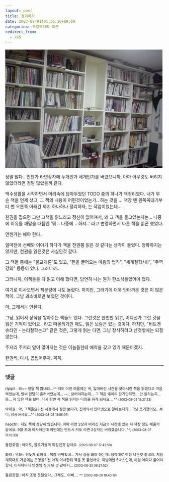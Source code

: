 ```yaml
---
layout: post
title: 정리하자.
date: 2003-08-01T01:36:16+09:00
categories: 북컬렉터의-최근
redirect_from:
  - /45
---
```


![ ](/assets/media/logs_archives_DSC01297.JPG)

정말 많다.. 언젠가 라면상자에 두개인가 세개인가를 버렸으니까, 아마 아무것도 버리지 않았더라면 정말 많았을꺼 같다.

백수생활을 시작하면서 머리속에 담아두었던 TODO 중의 하나가 책정리였다. 내가 무슨 책을 언제 샀고, 그 책의 내용이 어떤것이었는가.. 하는 것을 ... 책장 맨 왼쪽꼭대기부터 맨 오른쪽 아래칸 까지 하나하나 정리하자, 는 작업이었는데...

한권을 잡으면 그만 그책을 읽느라고 정신이 없어져서, 왜 그 책을 들고있는지는... 나중에 이유를 깨달을 때쯤엔 '뭐 .. 나중에 .. 하지..' 라고 변명하면서 다른 책을 읽곤 했었다.

언젠가는 해야 한다.

얼마전에 선배와 이야기 하다가 책을 천권쯤 읽은 것 같다는 생각이 들었다. 정확하지는 않지만, 천권을 읽은것은 사실인것 같다.

그 책들 중에는 "불교개론"도 있고, "돈을 끌어오는 마음의 법칙", "세계철학사II", "주역강의" 등등이 있다. 그러니까..

그러니까, 이책들을 다 읽고 이해 했다면, 당연히 나는 뭔가 한소식들었어야 했다.

여기로 이사오면서 책분량에 나도 놀랐다. 하지만, 그러기에 더욱 안타까운 것은 이 많은 책이. 그냥 과소비로만 보였던 것이다.

아, 그래서는 안된다.

그냥, 읽어서 상식을 쌓아주는 책들도 있다. 그런것은 한번만 읽고, 어디선가 그런 것을 읽은 기억이 있어요.. 라고 떠올리기만 해도, 읽은 보람은 있는 것이다. 하지만, "비트겐슈타인 - 논리철학논고" 같은 것은, 그렇게 읽는 다면, 그냥 장식하려고 산것밖에는 되질 않는다.

주저리 주저리 말이 많아지는 것은 이놈들한테 애착을 갖고 있기 때문이겠지.

한권씩, 다시, 곱씹어주자. 꼭꼭.

* * *

### 댓글



<!--- cmt:75 --->
<!--- mail: --->
<!--- parent:0 --->

<small>rtpipit : 와~~ 정말 책 많네요...^^ 저도 이번 여름에는 꼭, 잃어버린 시간을 찾아서란 책을 읽겠다고 마음먹었는데, 벌써 한달이 흘러버렸는데... --;; 읽어야하는데... 그 책은 왜이리 잡기만하면... 안 읽히는지... 음... 저 많은 책을 보며, 다시 한번 꼭 책을 읽자는 다짐을 하게 되네요... ^^ <small>(2003-08-03 15:27:23)</small></small>


<!--- cmt:76 --->
<!--- mail: --->
<!--- parent:0 --->

<small>박제권 : 악, 그책을요?  전 서점에서 잠깐 보다가, 집에와서 인터넷으로 알아보다가..  그냥 포기했어요..   부디, 성공하시길...^^ <small>(2003-08-03 15:56:07)</small></small>


<!--- cmt:77 --->
<!--- mail: --->
<!--- parent:0 --->

<small>neoctrl : 저도 책이 상당히 많습니다. 아마 라면 2상자 버리신 지금의 사진에 있는 저 책장 정도 채울거 같네요. 9월 초에 이사하는데 이번에는 반드시 저도 라면 2상자는 버리겠습니다. ^^; <small>(2003-08-07 17:10:33)</small></small>


<!--- cmt:78 --->
<!--- mail: --->
<!--- parent:0 --->

<small>돌핀호텔 : 아마도, 블로거들의 특징인것 같아요. <small>(2003-08-07 17:43:50)</small></small>


<!--- cmt:79 --->
<!--- mail: --->
<!--- parent:0 --->

<small>와리 : 우와~ 뒤늦게 왔어요.. 책장 바뀌었네... 가서 실물 봐야 하는데. 생각대로 책장 나온것 같네요. 처음 계획대로 가운데는 조명을? 전 아직 이사한뒤 책을 못 풀었어요. 제방에만 5박스인데, 이걸 어디다 풀어야 할지. 이사때마다 인생의 짐이 된 것 같아서... <small>(2003-08-20 06:27:52)</small></small>


<!--- cmt:80 --->
<!--- mail: --->
<!--- parent:0 --->

<small>돌핀호텔 : 아직 조명 못달았다.. 그래도.. 이뻐.... ^^ <small>(2003-08-20 18:40:19)</small></small>

